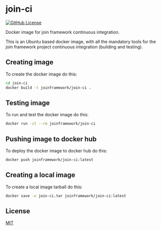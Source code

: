 # join-ci
[![GitHub License](https://img.shields.io/badge/license-MIT-blue.svg)](https://github.com/mrabine/pifan/blob/main/LICENSE)

Docker image for join framework continuous integration.

This is an Ubuntu based docker image, with all the mandatory tools for the join framework project continuous integration (building and testing).

## Creating image

To create the docker image do this:
```bash
cd join-ci
docker build -t joinframework/join-ci .
```

## Testing image

To run and test the docker image do this:
```bash
docker run -it --rm joinframework/join-ci
```

## Pushing image to docker hub

To deploy the docker image to docker hub do this:
```bash
docker push joinframework/join-ci:latest
```

## Creating a local image

To create a local image tarball do this:
```bash
docker save -o join-ci.tar joinframework/join-ci:latest
```

## License

[MIT](https://choosealicense.com/licenses/mit/)
